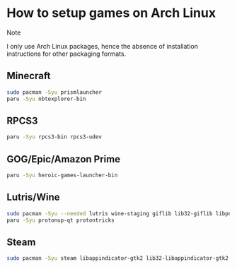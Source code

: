 # How to setup games on Arch Linux

> [!NOTE]
> I only use Arch Linux packages, hence the absence of installation instructions for other packaging formats.

## Minecraft

```sh
sudo pacman -Syu prismlauncher
paru -Syu nbtexplorer-bin
```

## RPCS3

```sh
paru -Syu rpcs3-bin rpcs3-udev
```

## GOG/Epic/Amazon Prime

```sh
paru -Syu heroic-games-launcher-bin
```

## Lutris/Wine

```sh
sudo pacman -Syu --needed lutris wine-staging giflib lib32-giflib libpng lib32-libpng libldap lib32-libldap gnutls lib32-gnutls mpg123 lib32-mpg123 openal lib32-openal v4l-utils lib32-v4l-utils libpulse lib32-libpulse libgpg-error lib32-libgpg-error alsa-plugins lib32-alsa-plugins alsa-lib lib32-alsa-lib libjpeg-turbo lib32-libjpeg-turbo sqlite lib32-sqlite libxcomposite lib32-libxcomposite libxinerama lib32-libgcrypt libgcrypt lib32-libxinerama ncurses lib32-ncurses ocl-icd lib32-ocl-icd libxslt lib32-libxslt libva lib32-libva gtk3 lib32-gtk3 gst-plugins-base-libs lib32-gst-plugins-base-libs vulkan-icd-loader lib32-vulkan-icd-loader vkd3d mangohud goverlay
paru -Syu protonup-qt protontricks
```

## Steam

```sh
sudo pacman -Syu steam libappindicator-gtk2 lib32-libappindicator-gtk2
```

